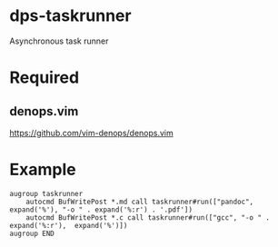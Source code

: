 # dps-taskrunner

Asynchronous task runner
    
# Required

## denops.vim

https://github.com/vim-denops/denops.vim

# Example

```
augroup taskrunner
    autocmd BufWritePost *.md call taskrunner#run(["pandoc", expand('%'), "-o " . expand('%:r') . '.pdf'])
    autocmd BufWritePost *.c call taskrunner#run(["gcc", "-o " . expand('%:r'),  expand('%')])
augroup END
```
